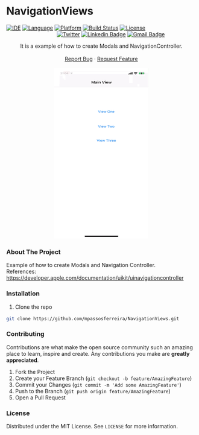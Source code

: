 # NavigationViews

[![IDE](https://img.shields.io/badge/Xcode-11.7-blue.svg)](https://developer.apple.com/xcode/)
[![Language](https://img.shields.io/badge/swift-5-orange.svg)](https://swift.org)
[![Platform](https://img.shields.io/badge/iOS-13.6-green.svg)](https://developer.apple.com/ios/)
[![Build Status](https://img.shields.io/badge/build-passing-green)](https://img.shields.io/badge/build-passing-green)
[![License](https://img.shields.io/github/license/Clean-Swift/CleanStore.svg)](LICENSE)
&nbsp; &nbsp; &nbsp; &nbsp; &nbsp; &nbsp; &nbsp; &nbsp; &nbsp; &nbsp; &nbsp; &nbsp; &nbsp; &nbsp; &nbsp; &nbsp; &nbsp; &nbsp; 
&nbsp; &nbsp; &nbsp; &nbsp; &nbsp; &nbsp; &nbsp; &nbsp; &nbsp; &nbsp; &nbsp; &nbsp; &nbsp; &nbsp; &nbsp; &nbsp; [![Twitter](https://img.shields.io/twitter/url/https/twitter.com/cloudposse.svg?style=social&label=Twitter)](https://twitter.com/mpassosferreira)
[![Linkedin Badge](https://img.shields.io/badge/-LinkedIn-blue?style=flat-square&logo=Linkedin&logoColor=white&link=https://www.linkedin.com/in/marciopassosferreira/)](https://www.linkedin.com/in/marciopassosferreira/)
[![Gmail Badge](https://img.shields.io/badge/-Gmail-c14438?style=flat-square&logo=Gmail&logoColor=white&link=mailto:marciopas@gmail.com)](mailto:marciopas@gmail.com)




<p align="center">
  <p align="center">
  It is a example of how to create Modals and NavigationController.
    <br />
    <br />
    <a href="https://github.com/mpassosferreira/NavigationViews/issues">Report Bug</a>
    ·
    <a href="https://github.com/mpassosferreira/NavigationViews/issues">Request Feature</a>
    <br />
    <br />
    <img src="images/video.gif"  width="250" height="450">
  </p>
 </p>
  
### About The Project

Example of how to create Modals and Navigation Controller.<br />
References: https://developer.apple.com/documentation/uikit/uinavigationcontroller


### Installation

1.  Clone the repo
```sh
git clone https://github.com/mpassosferreira/NavigationViews.git
```

### Contributing

Contributions are what make the open source community such an amazing place to learn, inspire and create. Any contributions you make are **greatly appreciated**.

1. Fork the Project
2. Create your Feature Branch (`git checkout -b feature/AmazingFeature`)
3. Commit your Changes (`git commit -m 'Add some AmazingFeature'`)
4. Push to the Branch (`git push origin feature/AmazingFeature`)
5. Open a Pull Request

### License

Distributed under the MIT License. See `LICENSE` for more information.
 
 
[Twitter URL]: https://twitter.com/mpassosferreira
[linkedin-url]: https://linkedin.com/in/marciopassosferreira
[product-screenshot]: images/screenshot.png
